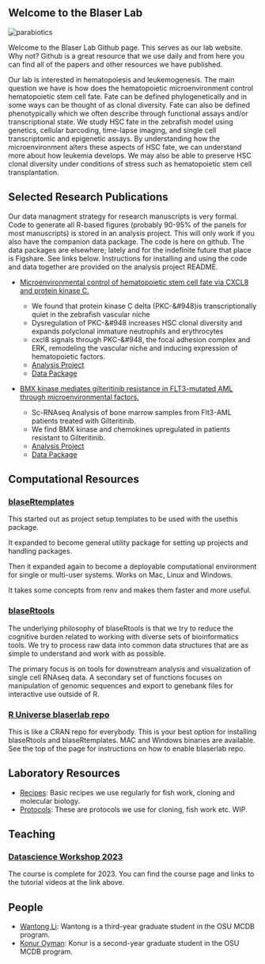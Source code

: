 ## Welcome to the Blaser Lab

![parabiotics](./images/parabiotics.tif)

Welcome to the Blaser Lab Github page.  This serves as our lab website. Why not?  Github is a great resource that we use daily and from here you can find all of the papers and other resources we have published.  

Our lab is interested in hematopoiesis and leukemogenesis. The main question we have is how does the hematopoietic microenvironment control hematopoietic stem cell fate.  Fate can be defined phylogenetically and in some ways can be thought of as clonal diversity.  Fate can also be defined phenotypically which we often describe through functional assays and/or transcriptional state.  We study HSC fate in the zebrafish model using genetics, cellular barcoding, time-lapse imaging, and single cell transcriptomic and epigenetic assays.  By understanding how the microenvironment alters these aspects of HSC fate, we can understand more about how leukemia develops.  We may also be able to preserve HSC clonal diversity under conditions of stress such as hematopoietic stem cell transplantation.   

## Selected Research Publications

Our data managment strategy for research manuscripts is very formal.  Code to generate all R-based figures (probably 90-95% of the panels for most manuscripts) is stored in an analysis project.  This will only work if you also have the companion data package.  The code is here on github.  The data packages are elsewhere; lately and for the indefinite future that place is Figshare.  See links below.  Instructions for installing and using the code and data together are provided on the analysis project README. 

* [Microenvironmental control of hematopoietic stem cell fate via CXCL8 and protein kinase C.](https://pubmed.ncbi.nlm.nih.gov/37209097/)
	* We found that protein kinase C delta (PKC-&#948)is transcriptionally quiet in the zebrafish vascular niche
	* Dysregulation of PKC-&#948 increases HSC clonal diversity and expands polyclonal immature neutrophils and erythrocytes
	* cxcl8 signals through PKC-&#948, the focal adhesion complex and ERK, remodeling the vascular niche and inducing expression of hematopoietic factors.
	* [Analysis Project](https://github.com/blaserlab/pkc_cxcl8)
	* [Data Package](https://data.mendeley.com/datasets/6s7vy929dc)

* [BMX kinase mediates gilteritinib resistance in FLT3-mutated AML through microenvironmental factors.](https://pubmed.ncbi.nlm.nih.gov/35797240/)
	* Sc-RNAseq Analysis of bone marrow samples from Flt3-AML patients treated with Gilteritinib.
	* We find BMX kinase and chemokines upregulated in patients resistant to Gilteritinib.
	* [Analysis Project](https://github.com/blaserlab/flt3_aml_bakerlab)
	* [Data Package](https://doi.org/10.6084/m9.figshare.23535606)

## Computational Resources

### [blaseRtemplates](https://github.com/blaserlab/blaseRtemplates)

This started out as project setup templates to be used with the usethis package.

It expanded to become general utility package for setting up projects and handling packages.

Then it expanded again to become a deployable computational environment for single or multi-user systems.  Works on Mac, Linux and Windows.

It takes some concepts from renv and makes them faster and more useful.

### [blaseRtools](https://blaserlab.github.io/blaseRtools/)

The underlying philosophy of blaseRtools is that we try to reduce the cognitive burden related to working with diverse sets of bioinformatics tools.  We try to process raw data into common data structures that are as simple to understand and work with as possible.  

The primary focus is on tools for downstream analysis and visualization of single cell RNAseq data.  A secondary set of functions focuses on manipulation of genomic sequences and export to genebank files for interactive use outside of R.

### [R Universe blaserlab repo](https://blaserlab.r-universe.dev/ui#builds)

This is like a CRAN repo for everybody.  This is your best option for installing blaseRtools and blaseRtemplates.  MAC and Windows binaries are available.  See the top of the page for instructions on how to enable blaserlab repo.

## Laboratory Resources

* [Recipes](https://github.com/blaserlab/recipes):  Basic recipes we use regularly for fish work, cloning and molecular biology.
* [Protocols](https://github.com/blaserlab/general_protocols):  These are protocols we use for cloning, fish work etc.  WIP.

## Teaching
### [Datascience Workshop 2023](https://blaserlab.github.io/datascience.curriculum/)

The course is complete for 2023.  You can find the course page and links to the tutorial videos at the link above.  

## People

* [Wantong Li](https://github.com/WantongLii):  Wantong is a third-year graduate student in the OSU MCDB program.
* [Konur Oyman](https://github.com/oyman4):  Konur is a second-year graduate student in the OSU MCDB program.

<!--
**blaserlab/blaserlab** is a ✨ _special_ ✨ repository because its `README.md` (this file) appears on your GitHub profile.

Here are some ideas to get you started:

- 🔭 I’m currently working on ...
- 🌱 I’m currently learning ...
- 👯 I’m looking to collaborate on ...
- 🤔 I’m looking for help with ...
- 💬 Ask me about ...
- 📫 How to reach me: ...
- 😄 Pronouns: ...
- ⚡ Fun fact: ...
-->
